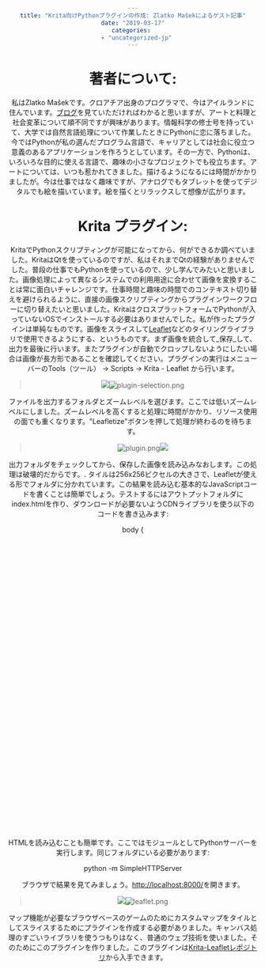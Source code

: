 ```yaml
---
title: "Krita向けPythonプラグインの作成: Zlatko Mašekによるゲスト記事"
date: "2019-03-17"
categories: 
  - "uncategorized-jp"
---
```


# 著者について:

私はZlatko Mašekです。クロアチア出身のプログラマで、今はアイルランドに住んでいます。[ブログ](https://www.offsetlab.net/)を見ていただければわかると思いますが、アートと料理と社会変革について順不同ですが興味があります。情報科学の修士号を持っていて、大学では自然言語処理について作業したときにPythonに恋に落ちました。今ではPythonが私の選んだプログラム言語で、キャリアとしては社会に役立つ意義のあるアプリケーションを作ろうとしています。その一方で、Pythonは、いろいろな目的に使える言語で、趣味の小さなプロジェクトでも役立ちます。アートについては、いつも惹かれてきました。描けるようになるには時間がかかりましたが。今は仕事ではなく趣味ですが、アナログでもタブレットを使ってデジタルでも絵を描いています。絵を描くとリラックスして想像が広がります。

# Krita プラグイン:

KritaでPythonスクリプティングが可能になってから、何ができるか調べていました。KritaはQtを使っているのですが、私はそれまでQtの経験がありませんでした。普段の仕事でもPythonを使っているので、少し学んでみたいと思いました。画像処理によって異なるシステムでの利用用途に合わせて画像を変換することは常に面白いチャレンジです。仕事時間と趣味の時間でのコンテキスト切り替えを避けられるように、直接の画像スクリプティングからプラグインワークフローに切り替えたいと思いました。KritaはクロスプラットフォームでPythonが入っていないOSでインストールする必要はありませんでした。私が作ったプラグインは単純なものです。画像をスライスして[Leaflet](https://leafletjs.com/)などのタイリングライブラリで使用できるようにする、というものです。まず画像を統合して_保存_して、出力を最後に行います。またプラグインが自動でクロップしないようにしたい場合は画像が長方形であることを確認してください。プラグインの実行はメニューバーのTools（ツール） -> Scripts -> Krita - Leaflet から行います。

> [![](/images/posts/2019/plugin-selection.png)](/images/posts/2019/plugin-selection.png)![plugin-selection.png](/images/posts/2019/plugin-selection.png)

ファイルを出力するフォルダとズームレベルを選びます。ここでは低いズームレベルにしました。ズームレベルを高くすると処理に時間がかかり、リソース使用の面でも重くなります。"Leafletize"ボタンを押して処理が終わるのを待ちます。

> ![plugin.png](/images/posts/2019/plugin.png)[![](/images/posts/2019/plugin.png)](/images/posts/2019/plugin.png)

出力フォルダをチェックしてから、保存した画像を読み込みなおします。この処理は破壊的だからです。. タイルは256x256ピクセルの大きさで、Leafletが使える形でフォルダに分かれています。この結果を読み込む基本的なJavaScriptコードを書くことは簡単でしょう。テストするにはアウトプットフォルダにindex.htmlを作り、ダウンロードが必要ないようCDNライブラリを使う以下のコードを書き込みます:

<!doctype html>
<html lang="en">
  <head>
    <meta name="viewport" content="width=device-width, minimum-scale=1.0, initial-scale=1.0, user-scalable=yes">
    <title>Krita - Leaflet example</title>
    <link rel="stylesheet" href="https://unpkg.com/leaflet@1.4.0/dist/leaflet.css" integrity="sha512-puBpdR0798OZvTTbP4A8Ix/l+A4dHDD0DGqYW6RQ+9jxkRFclaxxQb/SJAWZfWAkuyeQUytO7+7N4QKrDh+drA==" crossorigin=""/>
    <script src="https://unpkg.com/leaflet@1.4.0/dist/leaflet.js" integrity="sha512-QVftwZFqvtRNi0ZyCtsznlKSWOStnDORoefr1enyq5mVL4tmKB3S/EnC3rRJcxCPavG10IcrVGSmPh6Qw5lwrg==" crossorigin=""></script>
    <style type="text/css">
        body {
            text-align: center;
        }
        #map {
            margin: auto;
            width: 800px;
            height: 600px;
        }
    </style>
  <head>
  body {
      <div id="map"></div>
      <script type="text/javascript">
          var map = L.map('map').setView(\[0.0, -0.0\], 0);
          L.tileLayer('./{z}/{x}/{y}.png', {
              maxZoom: 4,
              noWrap: true
          }).addTo(map);
      </script>
  </body>
</html>

HTMLを読み込むことも簡単です。ここではモジュールとしてPythonサーバーを実行します。同じフォルダにいる必要があります:

python -m SimpleHTTPServer

ブラウザで結果を見てみましょう。[http://localhost:8000/](http://localhost:8000/)を開きます。

> [![](/images/posts/2019/leaflet.png)](/images/posts/2019/leaflet.png)![leaflet.png](/images/posts/2019/leaflet.png)

マップ機能が必要なブラウザベースのゲームのためにカスタムマップをタイルとしてスライスするためにプラグインを作成する必要がありました。キャンバス処理のすごいライブラリを使うつもりはなく、普通のウェブ技術を使いました。そのためにこのプラグインを作りました。このプラグインは[Krita-Leafletレポジトリ](https://bitbucket.org/zmasek/krita-leaflet/)から入手できます。
